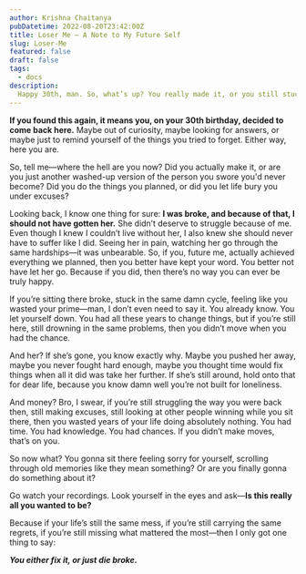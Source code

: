 ```yaml
---
author: Krishna Chaitanya
pubDatetime: 2022-08-20T23:42:00Z
title: Loser Me – A Note to My Future Self
slug: Loser-Me
featured: false
draft: false
tags:
  - docs
description:
  Happy 30th, man. So, what’s up? You really made it, or you still stuck in the same old mess? Did you get everything we planned, or did life humble you again? You reading this to smile, or to regret? Whatever it is—you already know.
---
```

 
**If you found this again, it means you, on your 30th birthday, decided to come back here.** Maybe out of curiosity, maybe looking for answers, or maybe just to remind yourself of the things you tried to forget. Either way, here you are.  

So, tell me—where the hell are you now? Did you actually make it, or are you just another washed-up version of the person you swore you'd never become? Did you do the things you planned, or did you let life bury you under excuses?  

Looking back, I know one thing for sure: **I was broke, and because of that, I should not have gotten her.** She didn’t deserve to struggle because of me. Even though I knew I couldn’t live without her, I also knew she should never have to suffer like I did. Seeing her in pain, watching her go through the same hardships—it was unbearable. So, if you, future me, actually achieved everything we planned, then you better have kept your word. You better not have let her go. Because if you did, then there’s no way you can ever be truly happy.  

If you’re sitting there broke, stuck in the same damn cycle, feeling like you wasted your prime—man, I don’t even need to say it. You already know. You let yourself down. You had all these years to change things, but if you’re still here, still drowning in the same problems, then you didn’t move when you had the chance.  

And her? If she’s gone, you know exactly why. Maybe you pushed her away, maybe you never fought hard enough, maybe you thought time would fix things when all it did was take her further. If she’s still around, hold onto that for dear life, because you know damn well you’re not built for loneliness.  

And money? Bro, I swear, if you’re still struggling the way you were back then, still making excuses, still looking at other people winning while you sit there, then you wasted years of your life doing absolutely nothing. You had time. You had knowledge. You had chances. If you didn’t make moves, that’s on you.  

So now what? You gonna sit there feeling sorry for yourself, scrolling through old memories like they mean something? Or are you finally gonna do something about it?  

Go watch your recordings. Look yourself in the eyes and ask—**Is this really all you wanted to be?**  

Because if your life’s still the same mess, if you’re still carrying the same regrets, if you’re still missing what mattered the most—then I only got one thing to say:  

***You either fix it, or just die broke.***
